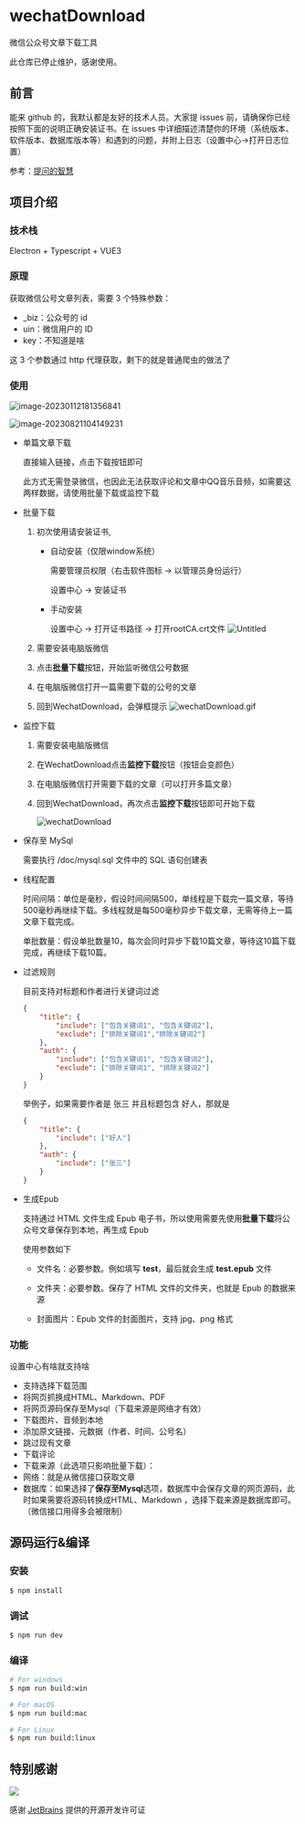 # wechatDownload

微信公众号文章下载工具

此仓库已停止维护，感谢使用。

## 前言

能来 github 的，我默认都是友好的技术人员。大家提 issues 前，请确保你已经按照下面的说明正确安装证书。在 issues 中详细描述清楚你的环境（系统版本、软件版本、数据库版本等）和遇到的问题，并附上日志（设置中心->打开日志位置）

参考：[提问的智慧](https://github.com/tvvocold/How-To-Ask-Questions-The-Smart-Way)

## 项目介绍

### 技术栈

Electron + Typescript + VUE3

### 原理

获取微信公号文章列表，需要 3 个特殊参数：

- \_biz：公众号的 id
- uin：微信用户的 ID
- key：不知道是啥

这 3 个参数通过 http 代理获取，剩下的就是普通爬虫的做法了

### 使用

![image-20230112181356841](doc/imgages/main.jpg)

![image-20230821104149231](doc/imgages/setting.jpg)

- 单篇文章下载

  直接输入链接，点击下载按钮即可

  此方式无需登录微信，也因此无法获取评论和文章中QQ音乐音频，如需要这两样数据，请使用批量下载或监控下载

- 批量下载

  1. 初次使用请安装证书,

      - 自动安装（仅限window系统）

        需要管理员权限（右击软件图标 -> 以管理员身份运行）

        设置中心 → 安装证书

      - 手动安装

        设置中心 → 打开证书路径 → 打开rootCA.crt文件
        ![Untitled](doc/imgages/ca.png)

  2. 需要安装电脑版微信

  3. 点击**批量下载**按钮，开始监听微信公号数据

  4. 在电脑版微信打开一篇需要下载的公号的文章

  5. 回到WechatDownload，会弹框提示
      ![wechatDownload.gif](doc/imgages/batch.gif)

- 监控下载

  1. 需要安装电脑版微信

  2. 在WechatDownload点击**监控下载**按钮（按钮会变颜色）

  3. 在电脑版微信打开需要下载的文章（可以打开多篇文章）

  4. 回到WechatDownload，再次点击**监控下载**按钮即可开始下载

     ![wechatDownload](doc/imgages/monitoring.gif)

- 保存至 MySql

  需要执行 /doc/mysql.sql 文件中的 SQL 语句创建表

- 线程配置

  时间间隔：单位是毫秒，假设时间间隔500，单线程是下载完一篇文章，等待500毫秒再继续下载。多线程就是每500毫秒异步下载文章，无需等待上一篇文章下载完成。

  单批数量：假设单批数量10，每次会同时异步下载10篇文章，等待这10篇下载完成，再继续下载10篇。

- 过滤规则

  目前支持对标题和作者进行关键词过滤

  ```json
  {
      "title": {
          "include": ["包含关键词1", "包含关键词2"],
          "exclude": ["排除关键词1","排除关键词2"]
      },
      "auth": {
          "include": ["包含关键词1", "包含关键词2"],
          "exclude": ["排除关键词1", "排除关键词2"]
      }
  }
  ```

  举例子，如果需要作者是 张三 并且标题包含 好人，那就是

  ```json
  {
      "title": {
          "include": ["好人"]
      },
      "auth": {
          "include": ["张三"]
      }
  }
  ```

- 生成Epub

  支持通过 HTML 文件生成 Epub 电子书，所以使用需要先使用**批量下载**将公众号文章保存到本地，再生成 Epub

  使用参数如下

  - 文件名：必要参数。例如填写 **test**，最后就会生成 **test.epub** 文件

  - 文件夹：必要参数。保存了 HTML 文件的文件夹，也就是 Epub 的数据来源
  - 封面图片：Epub 文件的封面图片，支持 jpg、png 格式

### 功能

设置中心有啥就支持啥

- 支持选择下载范围
- 将网页抓换成HTML、Markdown、PDF
- 将网页源码保存至Mysql（下载来源是网络才有效）
- 下载图片、音频到本地
- 添加原文链接、元数据（作者、时间、公号名）
- 跳过现有文章
- 下载评论
- 下载来源（此选项只影响批量下载）：
- 网络：就是从微信接口获取文章
- 数据库：如果选择了**保存至Mysql**选项，数据库中会保存文章的网页源码，此时如果需要将源码转换成HTML、Markdown ，选择下载来源是数据库即可。（微信接口用得多会被限制）

## 源码运行&编译

### 安装

```bash
$ npm install
```

### 调试

```bash
$ npm run dev
```

### 编译

```bash
# For windows
$ npm run build:win

# For macOS
$ npm run build:mac

# For Linux
$ npm run build:linux
```

## 特别感谢

[![](https://resources.jetbrains.com/storage/products/company/brand/logos/jb_beam.svg)](https://www.jetbrains.com/?from=wechatDownload)

感谢 [JetBrains](https://www.jetbrains.com/?from=wechatDownload) 提供的开源开发许可证
